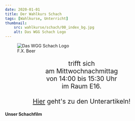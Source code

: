 ```yaml
---
date: 2020-01-01
title: Der Wahlkurs Schach
tags: [Wahlkurse, Unterricht]
thumbnail: 
    src: wahlkurse/schach/00_index_bg.jpg
    alt: Das WGG Schach Logo
---
```


<div>
    <figure>
        <img src="images/wahlkurse/schach/00_index_bg.jpg" alt="Das WGG Schach Logo">
        <figcaption>F.X. Beer</figcaption>
    </figure>
    <p style="text-align:center;font-size:150%">
        trifft sich <br />
        am Mittwochnachmittag <br />
        von 14:00 bis 15:30 Uhr <br />
        im Raum E16.<br /><br />
        <a href="/tag/Schach">Hier</a> geht's zu den Unterartikeln!
    </p>
</div>


**Unser Schachfilm**

<youtube watch="W7ZDP3RFDYc"></youtube>

<!--
<a href="/wahlkurse/schach/erfolge">Erfolge</a><br />
<a href="/wahlkurse/schach/links">Links zum Schach</a><br />
<a href="/wahlkurse/schach/weisheiten">Schachweisheiten</a><br />
<a href="/wahlkurse/schach/warum">Warum Schach?</a><br />
<a href="/wahlkurse/schach/ehrung-19">Schachehrung 2019</a><br />
<a href="/wahlkurse/schach/bayerische-meisterschaften-19">Bayerische Schachmeisterschaften 2019</a><br />
<a href="/wahlkurse/schach/nikolausturnier-17">Nikolausturnier 2017</a><br />
<a href="/wahlkurse/schach/meisterschaften-17">Schachmeisterschaften 2017</a><br />
<a href="/wahlkurse/schach/plakatwettbewerb-15">Plakatwettbewerb 2015</a><br />
<a href="/wahlkurse/schach/bayerische-meisterschaften-15">Bayerische Meisterschaften 2015</a><br />
<a href="/wahlkurse/schach/jahresbericht-15">Jahresbericht 2015</a><br />
<a href="/wahlkurse/schach/schachlehrer">Bayerischer Schachlehrer</a><br />
<a href="/wahlkurse/schach/bayerische-meisterschaften-14">Bayerische Meisterschaften 2014</a><br />
<a href="/wahlkurse/schach/oberpfalzmeisterschaften-14">Oberpfalzmeisterschaften 2014</a><br />
<a href="/wahlkurse/schach/jahresbericht-14">Jahresbericht 2014</a><br />
<a href="/wahlkurse/schach/oberpfalzmeisterschaften-13">Oberpfalzmeisterschaften 2013</a><br />
<a href="/wahlkurse/schach/jahresbericht-13">Jahresbericht 2013</a><br />
-->
